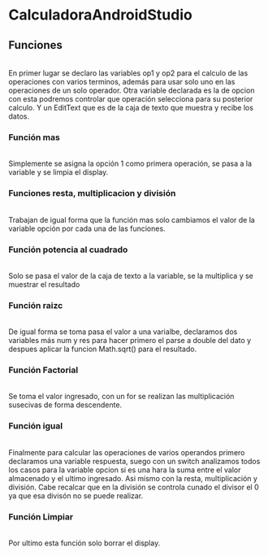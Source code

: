 # CalculadoraAndroidStudio</br>
<h2>Funciones</h2></br>
En primer lugar se declaro las variables op1 y op2 para el calculo de las operaciones con varios terminos, además para usar solo uno en las operaciones de un solo operador. Otra variable declarada es la de opcion con esta podremos controlar que operación selecciona para su posterior calculo. Y un EditText que es de la caja de texto que muestra y recibe los datos. </br>
<h3>Función mas </h3></br>
Simplemente se asigna la opción 1 como primera operación, se pasa a la variable y se limpia el display.</br>
<h3>Funciones resta, multiplicacion y división</h3></br>
Trabajan de igual forma que la función mas solo cambiamos el valor de la variable opción por cada una de las funciones.</br>
<h3>Función potencia al cuadrado</h3></br>
Solo se pasa el valor de la caja de texto a la variable, se la multiplica y se muestrar el resultado</br>
<h3>Función raizc </h3></br>
De igual forma se toma pasa el valor a una varialbe, declaramos dos variables más num y res para hacer primero el parse a double del dato y despues aplicar la funcion Math.sqrt() para el resultado.</br>
<h3>Función Factorial</h3></br>
Se toma el valor ingresado, con un for se realizan las multiplicación susecivas de forma descendente.</br>
<h3>Función igual</h3></br>
Finalmente para calcular las operaciones de varios operandos primero declaramos una variable respuesta, suego con un switch analizamos todos los casos para la variable opcion si es una hara la suma entre el valor almacenado y el ultimo ingresado. Asi mismo con la resta, multiplicación y división. Cabe recalcar que en la división se controla cunado el divisor el 0 ya que esa divisón no se puede realizar.</br>
<h3>Función Limpiar</h3></br>
Por ultimo esta función solo borrar el display.</br>
